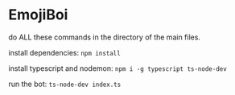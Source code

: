 # EmojiBoi
do ALL these commands in the directory of the main files.

install dependencies:
`npm install`

install typescript and nodemon:
`npm i -g typescript ts-node-dev`

run the bot:
`ts-node-dev index.ts`

